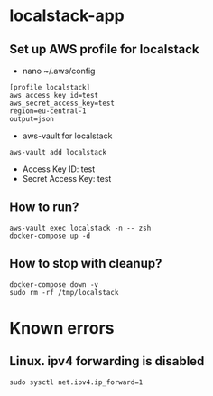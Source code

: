 # localstack-app

## Set up AWS profile for localstack
- nano ~/.aws/config
```
[profile localstack]
aws_access_key_id=test
aws_secret_access_key=test
region=eu-central-1
output=json
```
- aws-vault for localstack
```shell
aws-vault add localstack
```
- Access Key ID: test
- Secret Access Key: test 

## How to run?
```shell
aws-vault exec localstack -n -- zsh
docker-compose up -d
```

## How to stop with cleanup?
```shell
docker-compose down -v
sudo rm -rf /tmp/localstack
```

# Known errors
## Linux. ipv4 forwarding is disabled
```shell
sudo sysctl net.ipv4.ip_forward=1
```
